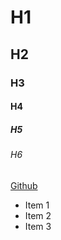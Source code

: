 # H1
## H2
### H3
#### H4
##### H5
###### H6

[Github](https://github.com/)

* Item 1
* Item 2
* Item 3
